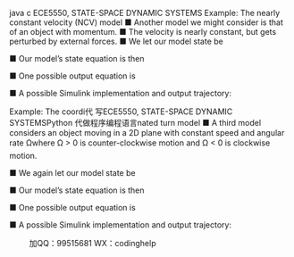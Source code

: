java c
ECE5550, STATE-SPACE DYNAMIC SYSTEMS
Example: The nearly constant velocity (NCV) model
■ Another model we might consider is that of an object with momentum.
■ The velocity is nearly constant, but gets perturbed by external forces.
■ We let our model state be

■ Our model’s state equation is then

■ One possible output equation is

■ A possible Simulink implementation and output trajectory:

Example: The coordi代 写ECE5550, STATE-SPACE DYNAMIC SYSTEMSPython
代做程序编程语言nated turn model
■ A third model considers an object moving in a 2D plane with constant speed and angular rate Ωwhere Ω > 0 is counter-clockwise motion and Ω < 0 is clockwise motion.

■ We again let our model state be

■ Our model’s state equation is then

■ One possible output equation is

■ A possible Simulink implementation and output trajectory:








         
加QQ：99515681  WX：codinghelp

